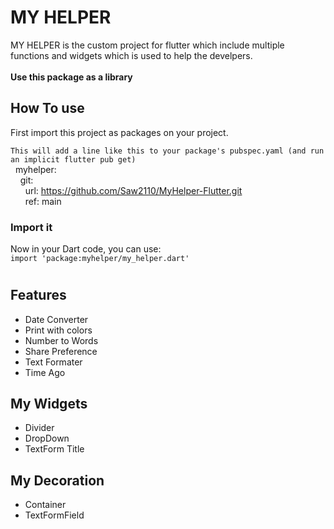 # MY HELPER

MY HELPER is the custom project for flutter which include multiple functions and widgets which is used to help the develpers.<br><br>
**Use this package as a library**

## How To use
First import this project as packages on your project.

``This will add a line like this to your package's pubspec.yaml (and run an implicit flutter pub get)``<br>
&nbsp;&nbsp;myhelper:<br>
&nbsp;&nbsp;&nbsp;&nbsp;git:<br>
&nbsp;&nbsp;&nbsp;&nbsp;&nbsp;&nbsp;url: https://github.com/Saw2110/MyHelper-Flutter.git<br>
&nbsp;&nbsp;&nbsp;&nbsp;&nbsp;&nbsp;ref: main

### Import it
Now in your Dart code, you can use:<br>
``import 'package:myhelper/my_helper.dart'``

# 

## Features 
 - Date Converter 
 - Print with colors 
 - Number to Words
 - Share Preference 
 - Text Formater
 - Time Ago

 
## My Widgets 
 - Divider
 - DropDown
 - TextForm Title
 
## My Decoration 
 - Container 
 - TextFormField

